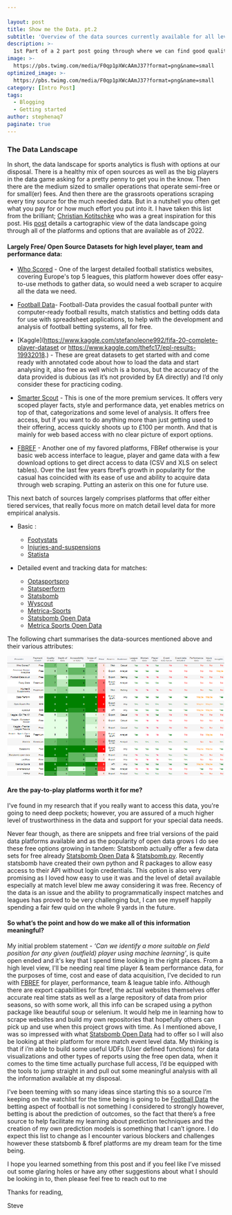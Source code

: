 ```yaml
---

layout: post
title: Show me the Data. pt.2
subtitle: 'Overview of the data sources currently available for all levels'
description: >-
  1st Part of a 2 part post going through where we can find good quality & free data for analysis.
image: >-
  https://pbs.twimg.com/media/F0qp1pXWcAAmJ37?format=png&name=small
optimized_image: >-
  https://pbs.twimg.com/media/F0qp1pXWcAAmJ37?format=png&name=small
category: [Intro Post]
tags:
  - Blogging
  - Getting started
author: stephenaq7
paginate: true
---
```



### The Data Landscape

In short, the data landscape for sports analytics is flush with options at our disposal. There is a healthy mix of open sources as well as the big players in the data game asking for a pretty penny to get you in the know. Then there are the medium sized to smaller operations that operate semi-free or for small(er) fees. And then there are the grassroots operations scraping every tiny source for the much needed data. But in a nutshell you often get what you pay for or how much effort you put into it. I have taken this  list from the brilliant; [Christian Kotitschke](https://www.linkedin.com/in/tetris/christiankotitschke/) who was a great inspiration for this post. His [post](https://www.linkedin.com/pulse/soccer-analytics-data-beginners-guide-christian-kotitschke/) details a cartographic view of the data landscape going through all of the platforms and options that are available as of 2022.

#### Largely Free/ Open Source Datasets for high level player, team and performance data: 
- [Who Scored](https://www.whoscored.com/) - One of the largest detailed football statistics websites, covering Europe's top 5 leagues, this platform however does offer easy-to-use methods to gather data, so would need a web scraper to acquire all the data we need. 

- [Football Data](https://www.football-data.co.uk/data.php)-  Football-Data provides the casual football punter with computer-ready football results, match statistics and betting odds data for use with spreadsheet applications, to help with the development and analysis of football betting systems, all for free.

- [Kaggle](https://www.kaggle.com/stefanoleone992/fifa-20-complete-player-dataset or https://www.kaggle.com/thefc17/epl-results-19932018.) - These are great datasets to get started with and come ready with annotated code about how to load the data and start analysing it, also free as well which is a bonus, but the accuracy of the data provided is dubious (as it’s not provided by EA directly) and I’d only consider these for practicing coding.

- [Smarter Scout](https://smarterscout.com/) - This is one of the more premium services. It offers very scoped player facts, style and performance data, yet enables metrics on top of that, categorizations and some level of analysis. It offers free access, but if you want to do anything more than just getting used to their offering, access quickly shoots up to £100 per month. And that is mainly for web based access with no clear picture of export options. 

- [FBREF](https://fbref.com/) - Another one of my favored platforms, FBRef otherwise is your basic web access interface to league, player and game data with a few download options to get direct access to data (CSV and XLS on select tables). Over the last few years fbref’s growth in popularity for the casual has coincided with its ease of use and ability to acquire data through web scraping. Putting an asterix on this one for future use. 

This next batch of sources largely comprises platforms that offer either tiered services, that really focus more on match detail level data for more empirical analysis.

- Basic : 
    - [Footystats](https://footystats.org/)
    - [Injuries-and-suspensions](https://injuriesandsuspensions.com/)
    - [Statista](https://www.statista.com/search/?q=Soccer&Search=)


- Detailed event and tracking data for matches:

    - [Optasportspro](https://www.optasportspro.com/)
    - [Statsperform](https://www.statsperform.com/)
    - [Statsbomb](https://statsbomb.com/)
    - [Wyscout](https://wyscout.com/)
    - [Metrica-Sports](https://metrica-sports.com/)
    - [Statsbomb Open Data](https://github.com/statsbomb/open-data)
    - [Metrica Sports Open Data](https://metrica-sports.com/open-data-project/)

The following chart summarises the data-sources mentioned above and their various attributes:

![datalist](/images/datalist.png)

#### Are the pay-to-play platforms worth it for me?

I’ve found in my research that if you really want to access this data, you're going to need deep pockets; however, you are assured of a much higher level of trustworthiness in the data and support for your special data needs. 

Never fear though, as there are snippets and free trial versions of the paid data platforms available and as the popularity of open data grows I do see these free options growing in tandem:
Statsbomb actually offer a few data sets for free already [Statsbomb Open Data](https://github.com/statsbomb/open-data) & [Statsbomb.py](https://github.com/statsbomb/statsbombpy/blob/master/README.md0). Recently statsbomb have created their own python and R packages to allow easy access to their API without login credentials. This option is also very promising as I loved how easy to use it was and the level of detail available especially at match level blew me away considering it was free. Recency of the data is an issue and the ability to programmatically inspect matches and leagues has proved to be very challenging but, I can see myself happily spending a fair few quid on the whole 9 yards in the future.


#### So what’s the point and how do we make all of this information meaningful?

My initial problem statement -  *‘Can we identify a more suitable on field position for any given (outfield) player using machine learning’*, is quite open ended and it's key that I spend time looking in the right places. From a high level view, I'll be needing real time player & team performance data, for the purposes of time, cost and ease of data acquisition, I’ve decided to run with [FBREF](https://fbref.com/) for player, performance, team & league table info. Although there are export capabilities for fbref, the actual websites themselves offer accurate real time stats as well as a large repository of data from prior seasons, so with some work, all this info can be scraped using a python package like beautiful soup or selenium. It would help me in learning how to scrape websites and build my own repositories that hopefully others can pick up and use when this project grows with time. As I mentioned above, I was so impressed with what [Statsbomb Open Data](https://github.com/statsbomb/open-data) had to offer so I will also be looking at their platform for more match event level data. My thinking is that if i’m able to build some useful UDFs (User defined functions) for data visualizations and other types of reports using the free open data, when it comes to the time time actually purchase full access, I’d be equipped with the tools to jump straight in and pull out some meaningful analysis with all the information available at my disposal. 


I’ve been teeming with so many ideas since starting this so a source I’m keeping on the watchlist for the time being is going to be [Football Data](https://www.football-data.co.uk/data.php) the betting aspect of football is not something I considered to strongly however, betting is about the prediction of outcomes, so the fact that there’s a free source to help facilitate my learning about prediction techniques and the creation of my own prediction models is something that I can’t ignore. I do expect this list to change as I encounter various blockers and challenges however these statsbomb & fbref platforms are my dream team for the time being.

I hope you learned something from this post and if you feel like I’ve missed out some glaring holes or have any other suggestions about what I should be looking in to, then please feel free to reach out to me

Thanks for reading, 

Steve
